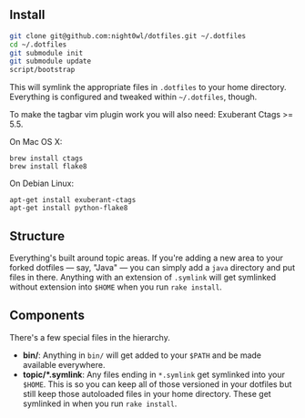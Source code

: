 ## Install

```sh
git clone git@github.com:night0wl/dotfiles.git ~/.dotfiles
cd ~/.dotfiles
git submodule init
git submodule update
script/bootstrap
```

This will symlink the appropriate files in `.dotfiles` to your home directory.
Everything is configured and tweaked within `~/.dotfiles`, though.

To make the tagbar vim plugin  work you will also need:
Exuberant Ctags >= 5.5.

On Mac OS X:
```
brew install ctags
brew install flake8
```
On Debian Linux:
```
apt-get install exuberant-ctags
apt-get install python-flake8
```

## Structure

Everything's built around topic areas. If you're adding a new area to your
forked dotfiles — say, "Java" — you can simply add a `java` directory and put
files in there.
Anything with an extension of `.symlink` will get symlinked without
extension into `$HOME` when you run `rake install`.

## Components

There's a few special files in the hierarchy.

- **bin/**: Anything in `bin/` will get added to your `$PATH` and be made
  available everywhere.
- **topic/\*.symlink**: Any files ending in `*.symlink` get symlinked into
  your `$HOME`. This is so you can keep all of those versioned in your dotfiles
  but still keep those autoloaded files in your home directory. These get
  symlinked in when you run `rake install`.
